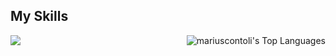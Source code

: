 ## My Skills
<picture>
<img src="https://cheesits456-readme-stats.vercel.app/api/top-langs?username=mariuscontoli&layout=compact&theme=github_dark&langs_count=10" alt="mariuscontoli's Top Languages" align="right">
<source 
  srcset="https://github-readme-stats.vercel.app/api?username=mariuscontoli&show_icons=true&theme=transparent"
  media="(prefers-color-scheme: dark)"
/>
<source
  srcset="https://github-readme-stats.vercel.app/api?username=mariuscontoli&show_icons=true"
  media="(prefers-color-scheme: light), (prefers-color-scheme: no-preference)"
/>
<img src="https://github-readme-stats.vercel.app/api?username=mariuscontoli&show_icons=true" />
</picture>

